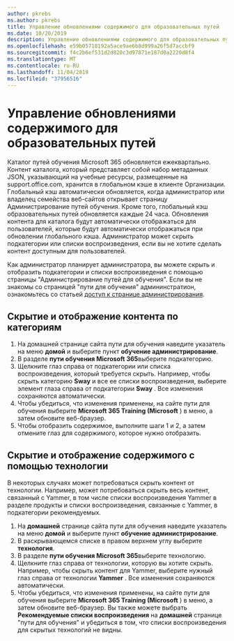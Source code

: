 ```yaml
---
author: pkrebs
ms.author: pkrebs
title: Управление обновлениями содержимого для образовательных путей
ms.date: 10/20/2019
description: Управление обновлениями содержимого для образовательных путей
ms.openlocfilehash: e59b05718192a5ace9ae6b8d999a26f5d7accbf9
ms.sourcegitcommit: f4c2b6ef531d2d820c3d97871e187d0a2220d8f4
ms.translationtype: MT
ms.contentlocale: ru-RU
ms.lasthandoff: 11/04/2019
ms.locfileid: "37956516"
---
```

# <a name="manage-learning-pathways-content-updates"></a>Управление обновлениями содержимого для образовательных путей
Каталог путей обучения Microsoft 365 обновляется ежеквартально. Контент каталога, который представляет собой набор метаданных JSON, указывающий на учебные ресурсы, размещенные на support.office.com, хранится в глобальном кэше в клиенте Организации. Глобальный кэш автоматически обновляется, когда администратор или владелец семейства веб-сайтов открывает страницу Администрирование путей обучения. Кроме того, глобальный кэш образовательных путей обновляется каждые 24 часа. Обновления контента для каталога будут автоматически отображаться для пользователей, которые будут автоматически отображаться при обновлении глобального кэша. Администратор может скрыть подкатегории или списки воспроизведения, если вы не хотите сделать контент доступным для пользователей.

Как администратор планирует администратора, вы можете скрыть и отобразить подкатегории и списки воспроизведения с помощью страницы "Администрирование путей для обучения". Если вы не знакомы со страницей "пути для обучения" админинстратион, ознакомьтесь со статьей [доступ к странице администрирования](custom_accessadmin.md).

## <a name="hide-and-unhide-content-by-category"></a>Скрытие и отображение контента по категориям
1. На домашней странице сайта пути для обучения наведите указатель на меню **домой** и выберите пункт **обучение администрирование**.
2. В разделе **пути обучения Microsoft 365**выберите подкатегорию.
3. Щелкните глаз справа от подкатегории или списка воспроизведения, который требуется скрыть. Например, чтобы скрыть категорию **Sway** и все ее списки воспроизведения, выберите элемент глаза справа от подкатегории **Sway** . Все изменения сохраняются автоматически.
4. Чтобы убедиться, что изменения применены, на сайте пути для обучения выберите **Microsoft 365 Training (Microsoft** ) в меню, а затем обновите веб-браузер.
5. Чтобы отобразить содержимое, выполните шаги 1 и 2, а затем отмените глаз для содержимого, которое нужно отобразить.

## <a name="to-hide-and-unhide-content-by-technology"></a>Скрытие и отображение содержимого с помощью технологии
В некоторых случаях может потребоваться скрыть контент от технологии. Например, может потребоваться скрыть весь контент, связанный с Yammer, в том числе списки воспроизведения Yammer в разделе продукты и списки воспроизведения, связанные с Yammer, в подкатегории рекомендуемых.

1. На **домашней** странице сайта пути для обучения наведите указатель на меню **домой** и выберите пункт **обучение администрирование**.
2. В раскрывающемся списке в правом верхнем углу выберите **технология**.
3. В разделе **пути обучения Microsoft 365**выберите технологию.
4. Щелкните глаз справа от технологии, которую вы хотите скрыть. Например, чтобы скрыть контент для Yammer, выберите нужный глаз справа от технологии **Yammer** . Все изменения сохраняются автоматически.
5. Чтобы убедиться, что изменения применены, на сайте пути для обучения выберите **Microsoft 365 Training (Microsoft** ) в меню, а затем обновите веб-браузер. Вы также можете выбрать **Рекомендуемые списки воспроизведения** на **домашней** странице "пути для обучения" и убедиться в том, что списки воспроизведения для скрытых технологий не видны.

